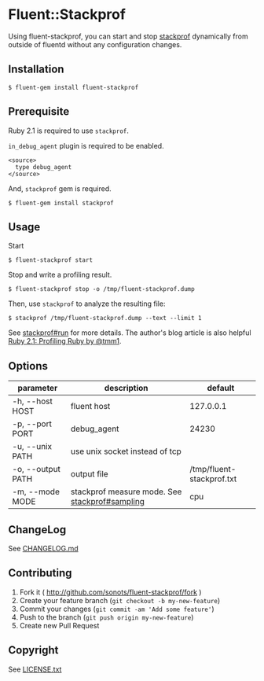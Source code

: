 # Fluent::Stackprof

Using fluent-stackprof, you can start and stop [stackprof](https://github.com/tmm1/stackprof) dynamically from outside of fluentd without any configuration changes.

## Installation

```
$ fluent-gem install fluent-stackprof
```


## Prerequisite

Ruby 2.1 is required to use `stackprof`. 

`in_debug_agent` plugin is required to be enabled.

```
<source>
  type debug_agent
</source>
```

And, `stackprof` gem is required. 

```
$ fluent-gem install stackprof
```

## Usage

Start

```
$ fluent-stackprof start
```

Stop and write a profiling result.

```
$ fluent-stackprof stop -o /tmp/fluent-stackprof.dump
```

Then, use `stackprof` to analyze the resulting file:

```
$ stackprof /tmp/fluent-stackprof.dump --text --limit 1
```

See [stackprof#run](https://github.com/tmm1/stackprof#run) for more details. 
The author's blog article is also helpful [Ruby 2.1: Profiling Ruby by @tmm1](http://tmm1.net/ruby21-profiling).

## Options

|parameter|description|default|
|---|---|---|
|-h, --host HOST|fluent host|127.0.0.1|
|-p, --port PORT|debug_agent|24230|
|-u, --unix PATH|use unix socket instead of tcp||
|-o, --output PATH|output file|/tmp/fluent-stackprof.txt|
|-m, --mode MODE|stackprof measure mode. See [stackprof#sampling](https://github.com/tmm1/stackprof#sampling)|cpu|

## ChangeLog

See [CHANGELOG.md](./CHANGELOG.md)

## Contributing

1. Fork it ( http://github.com/sonots/fluent-stackprof/fork )
2. Create your feature branch (`git checkout -b my-new-feature`)
3. Commit your changes (`git commit -am 'Add some feature'`)
4. Push to the branch (`git push origin my-new-feature`)
5. Create new Pull Request

## Copyright

See [LICENSE.txt](./LICENSE.txt)

